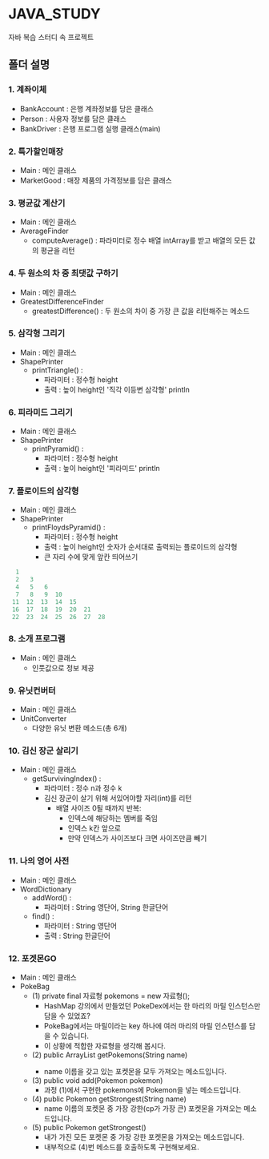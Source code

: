 # JAVA_STUDY
 자바 복습 스터디 속 프로젝트
## 폴더 설명
### 1. 계좌이체
* BankAccount : 은행 계좌정보를 당은 클래스
* Person : 사용자 정보를 담은 클래스
* BankDriver : 은행 프로그램 실행 클래스(main)
### 2. 특가할인매장
* Main : 메인 클래스
* MarketGood : 매장 제품의 가격정보를 담은 클래스
### 3. 평균값 계산기
* Main : 메인 클래스
* AverageFinder
  * computeAverage() : 파라미터로 정수 배열 intArray를 받고 배열의 모든 값의 평균을 리턴
### 4. 두 원소의 차 중 최댓값 구하기
* Main : 메인 클래스
* GreatestDifferenceFinder
  * greatestDifference() : 두 원소의 차이 중 가장 큰 값을 리턴해주는 메소드
### 5. 삼각형 그리기
* Main : 메인 클래스
* ShapePrinter
  * printTriangle() : 
    * 파라미터 : 정수형 height
    * 출력 : 높이 height인 '직각 이등변 삼각형' println
### 6. 피라미드 그리기
* Main : 메인 클래스
* ShapePrinter
  * printPyramid() :
    * 파라미터 : 정수형 height
    * 출력 : 높이 height인  '피라미드' println
### 7. 플로이드의 삼각형
* Main : 메인 클래스
* ShapePrinter
  * printFloydsPyramid() :
    * 파라미터 : 정수형 height
    * 출력 : 높이 height인  숫자가 순서대로 출력되는 플로이드의 삼각형
    * 큰 자리 수에 맞게 앞칸 띄어쓰기
```java  
  1
  2   3
  4   5   6
  7   8   9  10
 11  12  13  14  15
 16  17  18  19  20  21
 22  23  24  25  26  27  28

```
### 8. 소개 프로그램
* Main : 메인 클래스
  * 인풋값으로 정보 제공
### 9. 유닛컨버터
* Main : 메인 클래스
* UnitConverter
  * 다양한 유닛 변환 메소드(총 6개)
### 10. 김신 장군 살리기
* Main : 메인 클래스
  * getSurvivingIndex() :
    * 파라미터 : 정수 n과 정수 k
    * 김신 장군이 살기 위해 서있어야할 자리(int)를 리턴
      * 배열 사이즈 0될 때까지 반복:
        * 인덱스에 해당하는 멤버를 죽임
        * 인덱스 k칸 앞으로
        * 만약 인덱스가 사이즈보다 크면 사이즈만큼 빼기
### 11. 나의 영어 사전
* Main : 메인 클래스
* WordDictionary
  * addWord() :
    * 파라미터 : String 영단어, String 한글단어
  * find() :
    * 파라미터 : String 영단어
    * 출력 : String 한글단어
### 12. 포겟몬GO
* Main : 메인 클래스
* PokeBag
  * (1) private final 자료형 pokemons = new 자료형();
    * HashMap 강의에서 만들었던 PokeDex에서는 한 마리의 마릴 인스턴스만 담을 수 있었죠? 
    * PokeBag에서는 마릴이라는 key 하나에 여러 마리의 마릴 인스턴스를 담을 수 있습니다. 
    * 이 상황에 적합한 자료형을 생각해 봅시다.
  * (2) public ArrayList<Pokemon> getPokemons(String name)
    * name 이름을 갖고 있는 포켓몬을 모두 가져오는 메소드입니다.
  * (3) public void add(Pokemon pokemon)
    * 과정 (1)에서 구현한 pokemons에 Pokemon을 넣는 메소드입니다.
  * (4) public Pokemon getStrongest(String name)
    * name 이름의 포켓몬 중 가장 강한(cp가 가장 큰) 포켓몬을 가져오는 메소드입니다.
  * (5) public Pokemon getStrongest()
    * 내가 가진 모든 포켓몬 중 가장 강한 포켓몬을 가져오는 메소드입니다. 
    * 내부적으로 (4)번 메소드를 호출하도록 구현해보세요.